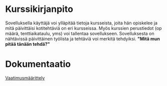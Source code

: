 # Kurssikirjanpito
Sovelluksella käyttäjä voi ylläpitää tietoja kursseista, joita hän opiskelee ja mitä päivittäisi kotitehtäviä on eri kursseissa. Myös kurssien perustiedot (op määrä, tenttiaikataulu, yms) voi tallentaa sovellukseen. Sovelluksesta on nähtävissä päivittäinen työlista ja tehtäviä voi merkitä tehdyiksi. 
**"Mitä mun pitää tänään tehdä?"**

# Dokumentaatio
[Vaatimusmäärittely](dokumentaatio/vaatimusmaarittely.md)
